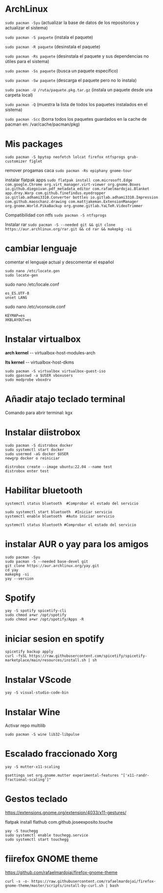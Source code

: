 # ArchLinux

``sudo pacman -Syu``   (actualizar la base de datos de los repositorios y actualizar el sistema)

``sudo pacman -S paquete``   (instala el paquete)

``sudo pacman -R paquete``   (desinstala el paquete)

``sudo pacman -Rs paquete``   (desinstala el paquete y sus dependencias no útiles para el sistema)

``sudo pacman -Ss paquete``   (busca un paquete específico)

``sudo pacman -Sw paquete``   (descarga el paquete pero no lo instala)

``sudo pacman -U /ruta/paquete.pkg.tar.gz``   (instala un paquete desde una carpeta local)

``sudo pacman -Q``   (muestra la lista de todos los paquetes instalados en el sistema)

``sudo pacman -Scc``   (borra todos los paquetes guardados en la cache de pacman en: /var/cache/pacman/pkg)
# Mis packages

``sudo pacman -S bpytop neofetch lolcat firefox ntfsprogs grub-customizer figlet``


remover progamas caca
``sudo pacman -Rs epiphany gnome-tour``

instalar flatpak apps
``sudo flatpak install com.microsoft.Edge com.google.Chrome org.virt_manager.virt-viewer org.gnome.Boxes io.github.diegoivan.pdf_metadata_editor com.rafaelmardojai.Blanket app.drey.Warp com.github.finefindus.eyedropper io.gitlab.adhami3310.Converter bottles io.gitlab.adhami3310.Impression com.github.maoschanz.drawing com.mattjakeman.ExtensionManager org.gnome.World.PikaBackup org.gnome.gitlab.YaLTeR.VideoTrimmer`` 

Compatibilidad con ntfs
``sudo pacman -S ntfsprogs``

Instalar rar
``sudo pacman -S --needed git && git clone https://aur.archlinux.org/rar.git && cd rar && makepkg -si``

# cambiar lenguaje

comentar el lenguaje actual y descomentar el español

	sudo nano /etc/locate.gen
	sudo locate-gen
sudo nano /etc/locale.conf

    es_ES.UTF-8
    unset LANG

sudo nano /etc/vconsole.conf

    KEYMAP=es
    XKBLAYOUT=es

# Instalar virtualbox
**arch kernel** -- virtualbox-host-modules-arch

**lts kernel** -- virtualbox-host-dkms

    sudo pacman -S virtualbox virtualbox-guest-iso
    sudo gpasswd -a $USER vboxusers
    sudo modprobe vboxdrv

# Añadir atajo teclado terminal
Comando para abrir terminal: kgx

# Instalar diistrobox
    sudo pacman -S distrobox docker
    sudo systemctl start docker
    sudo usermod -aG docker $USER
    newgrp docker o reiniciar
    
    distrobox create --image ubuntu:22.04 --name test
    distrobox enter test

# Habilitar bluetooth
    systemctl status bluetooth  #Comprobar el estado del servicio

    sudo systemctl start bluetooth  #Iniciar servicio
    systemctl enable bluetooth  #Auto iniciar servicio

    systemctl status bluetooth #Comprobar el estado del servicio

# instalar AUR o yay para los amigos
    sudo pacman -Syu
    sudo pacman -S --needed base-devel git
    git clone https://aur.archlinux.org/yay.git
    cd yay
    makepkg -si
    yay --version

# Spotify
    yay -S spotify spicetify-cli
    sudo chmod a+wr /opt/spotify
    sudo chmod a+wr /opt/spotify/Apps -R

# iniciar sesion en spotify
    spicetify backup apply
    curl -fsSL https://raw.githubusercontent.com/spicetify/spicetify-marketplace/main/resources/install.sh | sh

# Instalar VScode
    yay -S visual-studio-code-bin

# Instalar Wine
Activar repo multilib

    sudo pacman -S wine lib32-libpulse

# Escalado fraccionado Xorg
    yay -S mutter-x11-scaling

    gsettings set org.gnome.mutter experimental-features "['x11-randr-fractional-scaling']"

# Gestos teclado
https://extensions.gnome.org/extension/4033/x11-gestures/

flatpak install flathub com.github.joseexposito.touche

    yay -S touchegg 
    sudo systemctl enable touchegg.service
    sudo systemctl start touchegg

# fiirefox GNOME theme
https://github.com/rafaelmardojai/firefox-gnome-theme

    curl -s -o- https://raw.githubusercontent.com/rafaelmardojai/firefox-gnome-theme/master/scripts/install-by-curl.sh | bash
